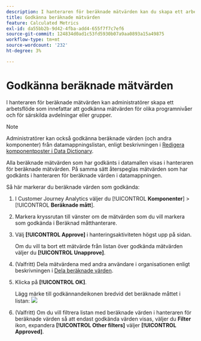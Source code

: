 ```yaml
---
description: I hanteraren för beräknade mätvärden kan du skapa ett arbetsflöde som innefattar godkännande av mätvärden för olika programnivåer och för specifika avdelningar eller grupper.
title: Godkänna beräknade mätvärden
feature: Calculated Metrics
exl-id: da55bb2b-9d42-4fba-add4-655f7f7c7ef6
source-git-commit: 124834d0ad1c53fd5930b07a9aa0893a15a49875
workflow-type: tm+mt
source-wordcount: '232'
ht-degree: 3%

---
```


# Godkänna beräknade mätvärden

I hanteraren för beräknade mätvärden kan administratörer skapa ett arbetsflöde som innefattar att godkänna mätvärden för olika programnivåer och för särskilda avdelningar eller grupper.

>[!NOTE]
>
>Administratörer kan också godkänna beräknade värden (och andra komponenter) från datamappningslistan, enligt beskrivningen i [Redigera komponentposter i Data Dictionary](/help/components/data-dictionary/edit-entries-data-dictionary.md).
>
>Alla beräknade mätvärden som har godkänts i datamallen visas i hanteraren för beräknade mätvärden. På samma sätt återspeglas mätvärden som har godkänts i hanteraren för beräknade värden i datamappningen.

Så här markerar du beräknade värden som godkända:

1. I Customer Journey Analytics väljer du [!UICONTROL **Komponenter**] > [!UICONTROL **Beräknade mått**].

1. Markera kryssrutan till vänster om de mätvärden som du vill markera som godkända i Beräknad måtthanterare.

1. Välj **[!UICONTROL Approve]** i hanteringsaktiviteten högst upp på sidan.

   Om du vill ta bort ett mätvärde från listan över godkända mätvärden väljer du **[!UICONTROL Unapprove]**.

1. (Valfritt) Dela mätvärdena med andra användare i organisationen enligt beskrivningen i [Dela beräknade värden](/help/components/calc-metrics/cm-workflow/cm-sharing.md).

1. Klicka på **[!UICONTROL OK]**.

   Lägg märke till godkännandeikonen bredvid det beräknade måttet i listan:  ![](https://spectrum.adobe.com/static/icons/workflow_18/Smock_CheckmarkCircle_18_N.svg)

1. (Valfritt) Om du vill filtrera listan med beräknade värden i hanteraren för beräknade värden så att endast godkända värden visas, väljer du **Filter** ikon, expandera **[!UICONTROL Other filters]** väljer **[!UICONTROL Approved]**.
